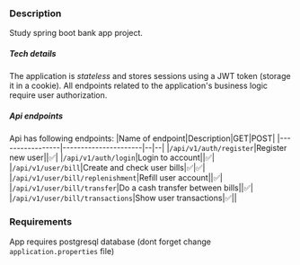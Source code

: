 ### Description
Study spring boot bank app project.
##### Tech details
The application is *stateless* and stores sessions using a JWT token (storage it in a cookie).
All endpoints related to the application's business logic require user authorization.
##### Api endpoints
Api has following endpoints:
|Name of endpoint|Description|GET|POST|
|-----------------|----------------------|--|--|
|`/api/v1/auth/register`|Register new user||:white_check_mark:|
|`/api/v1/auth/login`|Login to account||:white_check_mark:|
|`/api/v1/user/bill`|Create and check user bills|:white_check_mark:|:white_check_mark:|
|`/api/v1/user/bill/replenishment`|Refill user account||:white_check_mark:|
|`/api/v1/user/bill/transfer`|Do a cash transfer between bills||:white_check_mark:|
|`/api/v1/user/bill/transactions`|Show user transactions|:white_check_mark:||
### Requirements
App requires postgresql database (dont forget change `application.properties` file)
